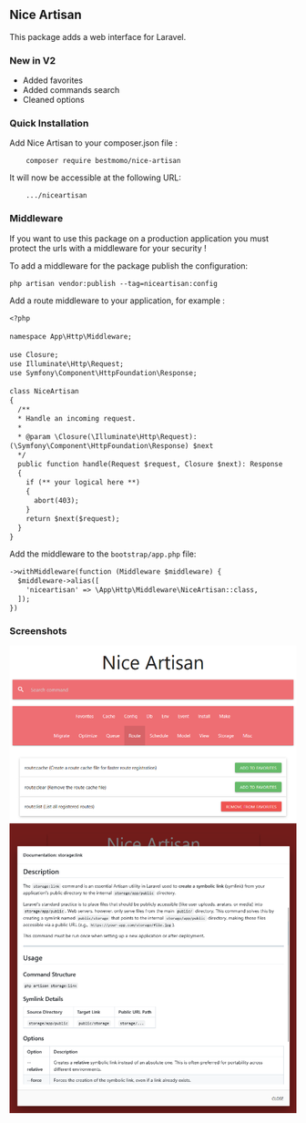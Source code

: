 ## Nice Artisan ##

This package adds a web interface for Laravel.

### New in V2 ###

- Added favorites
- Added commands search
- Cleaned options


### Quick Installation ###

Add Nice Artisan to your composer.json file :
```
    composer require bestmomo/nice-artisan
```

It will now be accessible at the following URL:
```
    .../niceartisan
```

### Middleware ###

If you want to use this package on a production application you must protect the urls with a middleware for your security !

To add a middleware for the package publish the configuration:
```
php artisan vendor:publish --tag=niceartisan:config
```

Add a route middleware to your application, for example :

```
<?php

namespace App\Http\Middleware;

use Closure;
use Illuminate\Http\Request;
use Symfony\Component\HttpFoundation\Response;  

class NiceArtisan
{
  /**
  * Handle an incoming request.
  *
  * @param \Closure(\Illuminate\Http\Request): (\Symfony\Component\HttpFoundation\Response) $next
  */
  public function handle(Request $request, Closure $next): Response
  {
    if (** your logical here **)
    {
      abort(403);
    }
    return $next($request);
  }
}
```

Add the middleware to the `bootstrap/app.php` file:

```
->withMiddleware(function (Middleware $middleware) {
  $middleware->alias([
    'niceartisan' => \App\Http\Middleware\NiceArtisan::class,
  ]);
})
```

### Screenshots ###

![img1](screenshots/img1.png)
![img2](screenshots/img2.png)
